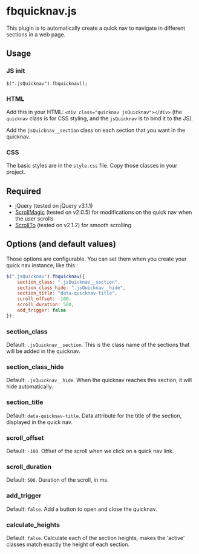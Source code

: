 # fbquicknav.js
This plugin is to automatically create a quick nav to navigate in different sections in a web page.


## Usage
### JS init
`$(".jsQuicknav").fbquicknav();`

### HTML
Add this in your HTML: `<div class="quicknav jsQuicknav"></div>` (the `quicknav` class is for CSS styling, and the `jsQuicknav` is to bind it to the JS).

Add the `jsQuicknav__section` class on each section that you want in the quicknav.

### CSS
The basic styles are in the `style.css` file. Copy those classes in your project.


## Required
* jQuery (tested on jQuery v3.1.1)
* [ScrollMagic](https://github.com/janpaepke/ScrollMagic) (tested on v2.0.5) for modifications on the quick nav when the user scrolls
* [ScrollTo](https://github.com/flesler/jquery.scrollTo) (tested on v2.1.2) for smooth scrolling


## Options (and default values)
Those options are configurable. You can set them when you create your quick nav instance, like this :
```js
$(".jsQuicknav").fbquicknav({
    section_class: ".jsQuicknav__section",
    section_class_hide: ".jsQuicknav__hide",
    section_title: "data-quicknav-title",
    scroll_offset: -100,
    scroll_duration: 500,
    add_trigger: false
});
```

### section_class
Default: `.jsQuicknav__section`. This is the class name of the sections that will be added in the quicknav.

### section_class_hide
Default: `.jsQuicknav__hide`. When the quicknav reaches this section, it will hide automatically.

### section_title
Default: `data-quicknav-title`. Data attribute for the title of the section, displayed in the quick nav.

### scroll_offset
Default: `-100`. Offset of the scroll when we click on a quick nav link.

### scroll_duration
Default: `500`. Duration of the scroll, in ms.

### add_trigger
Default: `false`. Add a button to open and close the quicknav.

### calculate_heights
Default: `false`. Calculate each of the section heights, makes the 'active' classes match exactly the height of each section.

